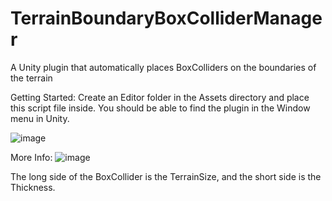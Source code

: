 # TerrainBoundaryBoxColliderManager
A Unity plugin that automatically places BoxColliders on the boundaries of the terrain

Getting Started:
Create an Editor folder in the Assets directory and place this script file inside. You should be able to find the plugin in the Window menu in Unity.

![image](https://github.com/zidanemook/TerrainBoundaryBoxColliderManager/assets/12468516/38eeb77c-0317-458e-8957-5f2f3eddf2f7)


More Info:
![image](https://github.com/zidanemook/TerrainBoundaryBoxColliderManager/assets/12468516/1b47a4e9-18ae-45b0-8240-d304e4d882ca)

The long side of the BoxCollider is the TerrainSize, and the short side is the Thickness.
